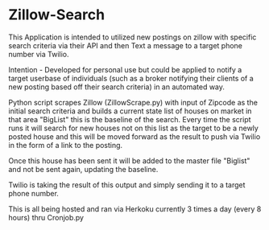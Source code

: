 # Zillow-Search

This Application is intended to utilized new postings on zillow with specific search criteria via their API and then Text a message to a target phone number via Twilio.


Intention - Developed for personal use but could be applied to notify a target userbase of individuals (such as a broker notifying their clients of a new posting based off their search criteria) in an automated way.

Python script scrapes Zillow (ZillowScrape.py) with input of Zipcode as the initial search criteria and builds a current state list of houses on market in that area "BigList" this is the baseline of the search. Every time the script runs it will search for new houses not on this list as the target to be a newly posted house and this will be moved forward as the result to push via Twilio in the form of a link to the posting. 

Once this house has been sent it will be added to the master file "Biglist" and not be sent again, updating the baseline.

Twilio is taking the result of this output and simply sending it to a target phone number.


This is all being hosted and ran via Herkoku currently 3 times a day (every 8 hours) thru Cronjob.py
